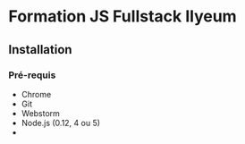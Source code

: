 # Formation JS Fullstack Ilyeum

## Installation

### Pré-requis
* Chrome
* Git
* Webstorm
* Node.js (0.12, 4 ou 5)
* 
